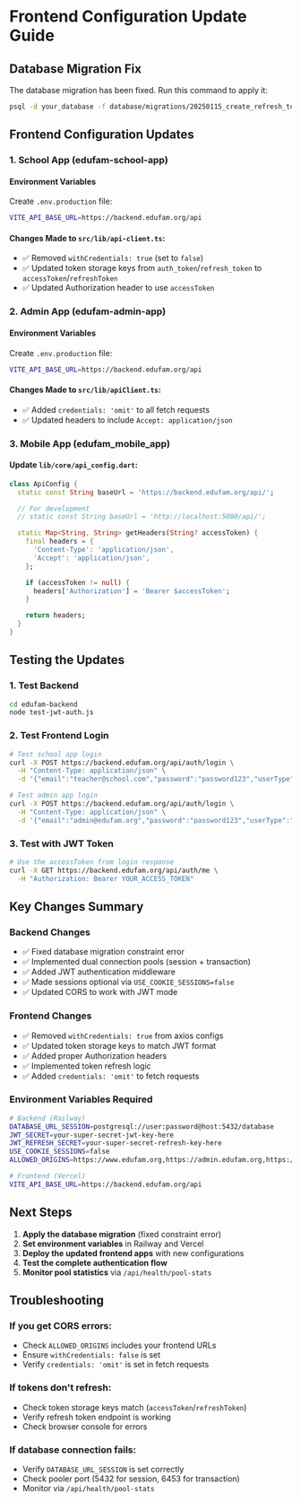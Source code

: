 # Frontend Configuration Update Guide

## Database Migration Fix

The database migration has been fixed. Run this command to apply it:

```bash
psql -d your_database -f database/migrations/20250115_create_refresh_tokens.sql
```

## Frontend Configuration Updates

### 1. School App (edufam-school-app)

#### Environment Variables

Create `.env.production` file:

```bash
VITE_API_BASE_URL=https://backend.edufam.org/api
```

#### Changes Made to `src/lib/api-client.ts`:

- ✅ Removed `withCredentials: true` (set to `false`)
- ✅ Updated token storage keys from `auth_token`/`refresh_token` to `accessToken`/`refreshToken`
- ✅ Updated Authorization header to use `accessToken`

### 2. Admin App (edufam-admin-app)

#### Environment Variables

Create `.env.production` file:

```bash
VITE_API_BASE_URL=https://backend.edufam.org/api
```

#### Changes Made to `src/lib/apiClient.ts`:

- ✅ Added `credentials: 'omit'` to all fetch requests
- ✅ Updated headers to include `Accept: application/json`

### 3. Mobile App (edufam_mobile_app)

#### Update `lib/core/api_config.dart`:

```dart
class ApiConfig {
  static const String baseUrl = 'https://backend.edufam.org/api/';

  // For development
  // static const String baseUrl = 'http://localhost:5000/api/';

  static Map<String, String> getHeaders(String? accessToken) {
    final headers = {
      'Content-Type': 'application/json',
      'Accept': 'application/json',
    };

    if (accessToken != null) {
      headers['Authorization'] = 'Bearer $accessToken';
    }

    return headers;
  }
}
```

## Testing the Updates

### 1. Test Backend

```bash
cd edufam-backend
node test-jwt-auth.js
```

### 2. Test Frontend Login

```bash
# Test school app login
curl -X POST https://backend.edufam.org/api/auth/login \
  -H "Content-Type: application/json" \
  -d '{"email":"teacher@school.com","password":"password123","userType":"school_user"}'

# Test admin app login
curl -X POST https://backend.edufam.org/api/auth/login \
  -H "Content-Type: application/json" \
  -d '{"email":"admin@edufam.org","password":"password123","userType":"admin_user"}'
```

### 3. Test with JWT Token

```bash
# Use the accessToken from login response
curl -X GET https://backend.edufam.org/api/auth/me \
  -H "Authorization: Bearer YOUR_ACCESS_TOKEN"
```

## Key Changes Summary

### Backend Changes

- ✅ Fixed database migration constraint error
- ✅ Implemented dual connection pools (session + transaction)
- ✅ Added JWT authentication middleware
- ✅ Made sessions optional via `USE_COOKIE_SESSIONS=false`
- ✅ Updated CORS to work with JWT mode

### Frontend Changes

- ✅ Removed `withCredentials: true` from axios configs
- ✅ Updated token storage keys to match JWT format
- ✅ Added proper Authorization headers
- ✅ Implemented token refresh logic
- ✅ Added `credentials: 'omit'` to fetch requests

### Environment Variables Required

```bash
# Backend (Railway)
DATABASE_URL_SESSION=postgresql://user:password@host:5432/database
JWT_SECRET=your-super-secret-jwt-key-here
JWT_REFRESH_SECRET=your-super-secret-refresh-key-here
USE_COOKIE_SESSIONS=false
ALLOWED_ORIGINS=https://www.edufam.org,https://admin.edufam.org,https://school.edufam.org

# Frontend (Vercel)
VITE_API_BASE_URL=https://backend.edufam.org/api
```

## Next Steps

1. **Apply the database migration** (fixed constraint error)
2. **Set environment variables** in Railway and Vercel
3. **Deploy the updated frontend apps** with new configurations
4. **Test the complete authentication flow**
5. **Monitor pool statistics** via `/api/health/pool-stats`

## Troubleshooting

### If you get CORS errors:

- Check `ALLOWED_ORIGINS` includes your frontend URLs
- Ensure `withCredentials: false` is set
- Verify `credentials: 'omit'` is set in fetch requests

### If tokens don't refresh:

- Check token storage keys match (`accessToken`/`refreshToken`)
- Verify refresh token endpoint is working
- Check browser console for errors

### If database connection fails:

- Verify `DATABASE_URL_SESSION` is set correctly
- Check pooler port (5432 for session, 6453 for transaction)
- Monitor via `/api/health/pool-stats`

